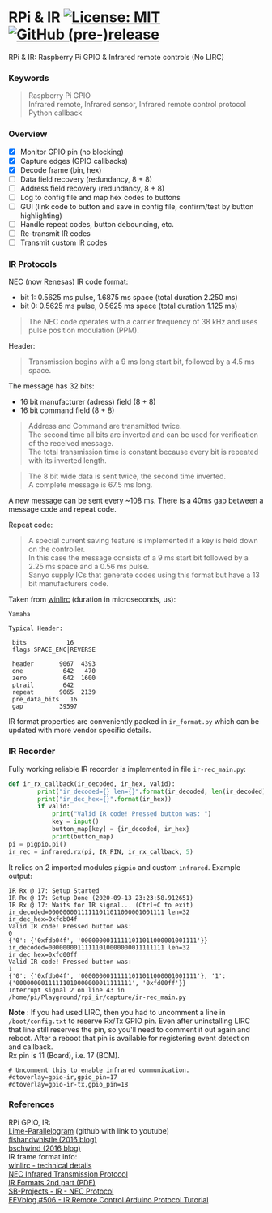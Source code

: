 # RPi &amp; IR  [![License: MIT](https://img.shields.io/badge/License-MIT-blue.svg)](https://github.com/etfovac/rpi_ir/blob/master/LICENSE) [![GitHub (pre-)release](https://img.shields.io/badge/releases--yellow.svg)](https://github.com/etfovac/rpi_ir/releases/)
RPi &amp; IR: Raspberry Pi GPIO &amp; Infrared remote controls (No LIRC)  

### Keywords  
> Raspberry Pi GPIO  
> Infrared remote, Infrared sensor, Infrared remote control protocol  
> Python callback

### Overview  
- [x] Monitor GPIO pin (no blocking)
- [x] Capture edges (GPIO callbacks)
- [x] Decode frame (bin, hex)
- [ ] Data field recovery (redundancy, 8 + 8)
- [ ] Address field recovery (redundancy, 8 + 8)
- [ ] Log to config file and map hex codes to buttons
- [ ] GUI (link code to button and save in config file, confirm/test by button highlighting)
- [ ] Handle repeat codes, button debouncing, etc.
- [ ] Re-transmit IR codes
- [ ] Transmit custom IR codes

### IR Protocols  

NEC (now Renesas) IR code format:  
- bit 1:  0.5625 ms pulse, 1.6875 ms space (total duration 2.250 ms)  
- bit 0:  0.5625 ms pulse, 0.5625 ms space (total duration 1.125 ms) 

> The NEC code operates with a carrier frequency of 38 kHz and uses pulse position modulation (PPM).  

Header:  
> Transmission begins with a 9 ms long start bit, followed by a 4.5 ms space.  

The message  has 32  bits:  
- 16 bit manufacturer (adress) field (8 + 8) 
- 16 bit command field (8 + 8)   
> Address and Command are transmitted twice.  
> The second time all bits are inverted and can be used for verification of the received message.  
> The total transmission time is constant because every bit is repeated with its inverted length.  

> The 8 bit wide data is sent twice, the second time inverted.  
> A complete message is 67.5 ms long.  

A new message can be sent every ~108 ms. There is a 40ms gap between a message code and repeat code.  

Repeat code:  
> A special current saving feature is implemented if a key is held down on the controller.  
> In this case the message consists of a 9 ms start bit followed by a 2.25 ms space and a 0.56 ms pulse.  
> Sanyo supply ICs that generate codes using this format but have a 13 bit manufacturers code.  

Taken from [winlirc](http://winlirc.sourceforge.net/technicaldetails.html) (duration in microseconds, us):
``` 
Yamaha

Typical Header:

 bits           16
 flags SPACE_ENC|REVERSE

 header       9067  4393
 one           642   470
 zero          642  1600
 ptrail        642
 repeat       9065  2139
 pre_data_bits   16
 gap          39597

``` 
IR format properties are conveniently packed in ```ir_format.py``` which can be updated with more vendor specific details.

### IR Recorder
Fully working reliable IR recorder is implemented in file ```ir-rec_main.py```: 
```py
def ir_rx_callback(ir_decoded, ir_hex, valid):
        print("ir_decoded={} len={}".format(ir_decoded, len(ir_decoded)))
        print("ir_dec_hex={}".format(ir_hex))
        if valid:
            print("Valid IR code! Pressed button was: ")
            key = input()
            button_map[key] = {ir_decoded, ir_hex}
            print(button_map)
pi = pigpio.pi()
ir_rec = infrared.rx(pi, IR_PIN, ir_rx_callback, 5)
```  
It relies on 2 imported modules ```pigpio``` and custom ```infrared```.
Example output:  
```
IR Rx @ 17: Setup Started
IR Rx @ 17: Setup Done (2020-09-13 23:23:58.912651)
IR Rx @ 17: Waits for IR signal... (Ctrl+C to exit)
ir_decoded=00000000111111011011000001001111 len=32
ir_dec_hex=0xfdb04f
Valid IR code! Pressed button was: 
0
{'0': {'0xfdb04f', '00000000111111011011000001001111'}}
ir_decoded=00000000111111010000000011111111 len=32
ir_dec_hex=0xfd00ff
Valid IR code! Pressed button was: 
1
{'0': {'0xfdb04f', '00000000111111011011000001001111'}, '1': {'00000000111111010000000011111111', '0xfd00ff'}}
Interrupt signal 2 on line 43 in /home/pi/Playground/rpi_ir/capture/ir-rec_main.py
```

<b> Note </b>: If you had used LIRC, then you had to uncomment a line in ``` /boot/config.txt```  to reserve Rx/Tx GPIO pin. Even after uninstalling LIRC that line still reserves the pin, so you'll need to comment it out again and reboot. After a reboot that pin is available for registering event detection and callback.  
Rx pin is 11 (Board), i.e. 17 (BCM).  
``` 
# Uncomment this to enable infrared communication.
#dtoverlay=gpio-ir,gpio_pin=17
#dtoverlay=gpio-ir-tx,gpio_pin=18
```  
### References  
RPi GPIO, IR:  
<a href="https://github.com/Lime-Parallelogram/IR-Code-Referencer">Lime-Parallelogram</a> (github with link to youtube)  
<a href="https://fishandwhistle.net/post/2016/raspberry-pi-pure-python-infrared-remote-control/">fishandwhistle (2016 blog)</a>  
<a href="https://blog.bschwind.com/2016/05/29/sending-infrared-commands-from-a-raspberry-pi-without-lirc/">bschwind (2016 blog)</a>  
IR frame format info:  
<a href="http://winlirc.sourceforge.net/technicaldetails.html">winlirc - technical details</a>   
<a href="https://techdocs.altium.com/display/FPGA/NEC+Infrared+Transmission+Protocol">NEC Infrared Transmission Protocol</a>  
<a href="http://read.pudn.com/downloads157/sourcecode/embed/701593/docs/IR%20Formats%202.PDF">IR Formats 2nd part (PDF)</a>  
<a href="https://www.sbprojects.net/knowledge/ir/nec.php">SB-Projects - IR - NEC Protocol</a>  
<a href="https://www.youtube.com/watch?v=BUvFGTxZBG8">EEVblog #506 - IR Remote Control Arduino Protocol Tutorial</a>  
